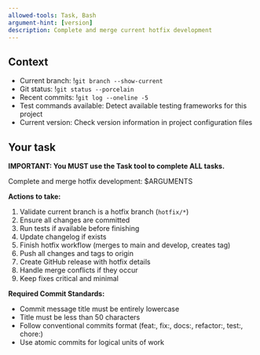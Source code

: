 ```yaml
---
allowed-tools: Task, Bash
argument-hint: [version]
description: Complete and merge current hotfix development
---
```


## Context

- Current branch: !`git branch --show-current`
- Git status: !`git status --porcelain`
- Recent commits: !`git log --oneline -5`
- Test commands available: Detect available testing frameworks for this project
- Current version: Check version information in project configuration files

## Your task

**IMPORTANT: You MUST use the Task tool to complete ALL tasks.**

Complete and merge hotfix development: $ARGUMENTS

**Actions to take:**
1. Validate current branch is a hotfix branch (`hotfix/*`)
2. Ensure all changes are committed
3. Run tests if available before finishing
4. Update changelog if exists
5. Finish hotfix workflow (merges to main and develop, creates tag)
6. Push all changes and tags to origin
7. Create GitHub release with hotfix details
8. Handle merge conflicts if they occur
9. Keep fixes critical and minimal

**Required Commit Standards:**
- Commit message title must be entirely lowercase
- Title must be less than 50 characters
- Follow conventional commits format (feat:, fix:, docs:, refactor:, test:, chore:)
- Use atomic commits for logical units of work
